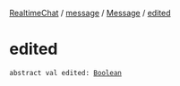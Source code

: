 [RealtimeChat](../../index.md) / [message](../index.md) / [Message](index.md) / [edited](./edited.md)

# edited

`abstract val edited: `[`Boolean`](https://kotlinlang.org/api/latest/jvm/stdlib/kotlin/-boolean/index.html)